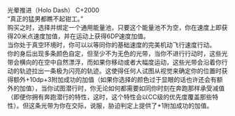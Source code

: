 <title>光晕推进</title>
<meta name="GENERATOR" content="WinCHM">
<meta http-equiv="Content-Type" content="text/html; charset=gb2312">
<br>光晕推进（Holo Dash） C+2000 
<br>“真正的猛男都瞧不起钳工。”
<br>购买之时，选择并绑定一个通用能量池，只要这个能量池不为空，你在速度上即获得20米点速度加值，并在运动上获得6DP速度加值。
<br>当你处于真空环境时，你可以以等同你的基础速度的完美机动飞行速度行动。
<br>你的身后出现多条颜色自定，但至少不为无色的光带，当你不进行行动时，这些光带会横向的在空中自然漂浮，而如果你移动或者大幅度运动，这些光带会沿着你行动的轨迹拉出一条极为闪亮的轨迹。这使得任何人试图从视觉来确定你的位置时获得额外+10dp+3附加成功的加值（如果你选择的颜色过于显眼的话也许还会有额外的加值），当你试图潜行时，你无论如何都需要如同你时刻在奔跑那样承受减值（即便你拥有奔跑潜行的特性，这时，这个特性会以CC级的优先度覆盖那些特性）。但这条光带为你在交际，说服，胁迫判定上提供了+1附加成功的加值。